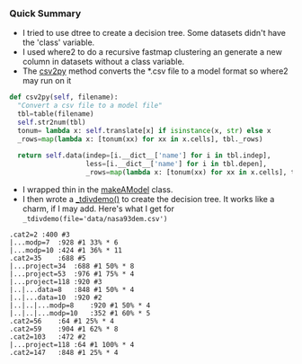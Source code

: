 ### Quick Summary
- I tried to use dtree to create a decision tree. Some datasets didn't have the 'class' variable. 
- I used where2 to do a recursive fastmap clustering an generate a new column in datasets without a class variable.
- The [csv2py](https://github.com/rahlk/Research/blob/master/kontrastSets/kontrastsets.py#L54) method converts the *.csv file to a model format so where2 may run on it
```python
def csv2py(self, filename):
  "Convert a csv file to a model file"
  tbl=table(filename)
  self.str2num(tbl)
  tonum= lambda x: self.translate[x] if isinstance(x, str) else x
  _rows=map(lambda x: [tonum(xx) for xx in x.cells], tbl._rows)
  
  return self.data(indep=[i.__dict__['name'] for i in tbl.indep],
                   less=[i.__dict__['name'] for i in tbl.depen],
                   _rows=map(lambda x: [tonum(xx) for xx in x.cells], tbl._rows))
```
- I wrapped thin in the [makeAModel](https://github.com/rahlk/Research/blob/master/kontrastSets/kontrastsets.py#L15) class. 
- I then wrote a  [_tdivdemo()](https://github.com/rahlk/Research/blob/master/kontrastSets/kontrastsets.py#L75) to create the decision tree. It works like a charm, if I may add. Here's what I get for `_tdivdemo(file='data/nasa93dem.csv')`
```
.cat2=2	:400 #3
|...modp=7	:928 #1 33% * 6
|...modp=10	:424 #1 36% * 11
.cat2=35	:688 #5
|...project=34	:688 #1 50% * 8
|...project=53	:976 #1 75% * 4
|...project=118	:920 #3
|..|...data=8	:848 #1 50% * 4
|..|...data=10	:920 #2
|..|..|...modp=8	:920 #1 50% * 4
|..|..|...modp=10	:352 #1 60% * 5
.cat2=56	:64 #1 25% * 4
.cat2=59	:904 #1 62% * 8
.cat2=103	:472 #2
|...project=118	:64 #1 100% * 4
.cat2=147	:848 #1 25% * 4

```
